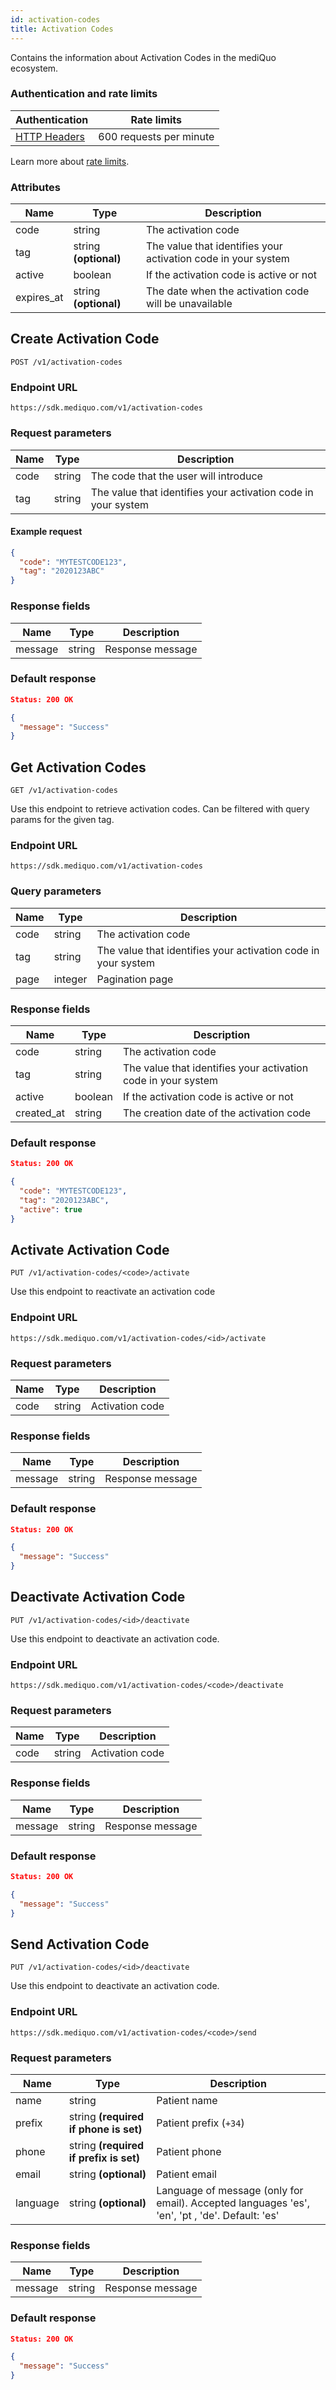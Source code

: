 ```yaml
---
id: activation-codes
title: Activation Codes
---
```


Contains the information about Activation Codes in the mediQuo ecosystem.

### Authentication and rate limits

| Authentication                                | Rate limits             |
| --------------------------------------------- | ----------------------- |
| [HTTP Headers](/docs/overview#authentication) | 600 requests per minute |

Learn more about [rate limits](/docs/overview#rate-limiting).

### Attributes

| Name       | Type                  | Description                                                   |
| ---------- | --------------------- | ------------------------------------------------------------- |
| code       | string                | The activation code                                           |
| tag        | string **(optional)** | The value that identifies your activation code in your system |
| active     | boolean               | If the activation code is active or not                       |
| expires_at | string **(optional)** | The date when the activation code will be unavailable         |

## Create Activation Code

```
POST /v1/activation-codes
```

### Endpoint URL

`https://sdk.mediquo.com/v1/activation-codes`

### Request parameters

| Name | Type   | Description                                                   |
| ---- | ------ | ------------------------------------------------------------- |
| code | string | The code that the user will introduce                         |
| tag  | string | The value that identifies your activation code in your system |

#### Example request

```json
{
  "code": "MYTESTCODE123",
  "tag": "2020123ABC"
}
```

### Response fields

| Name    | Type   | Description      |
| ------- | ------ | ---------------- |
| message | string | Response message |

### Default response

```json
Status: 200 OK
```

```json
{
  "message": "Success"
}
```

## Get Activation Codes

```
GET /v1/activation-codes
```

Use this endpoint to retrieve activation codes. Can be filtered with query params for the given tag.

### Endpoint URL

`https://sdk.mediquo.com/v1/activation-codes`

### Query parameters

| Name | Type    | Description                                                   |
| ---- | ------- | ------------------------------------------------------------- |
| code | string  | The activation code                                           |
| tag  | string  | The value that identifies your activation code in your system |
| page | integer | Pagination page                                               |

### Response fields

| Name       | Type    | Description                                                   |
| ---------- | ------- | ------------------------------------------------------------- |
| code       | string  | The activation code                                           |
| tag        | string  | The value that identifies your activation code in your system |
| active     | boolean | If the activation code is active or not                       |
| created_at | string  | The creation date of the activation code                      |

### Default response

```json
Status: 200 OK
```

```json
{
  "code": "MYTESTCODE123",
  "tag": "2020123ABC",
  "active": true
}
```

## Activate Activation Code

```
PUT /v1/activation-codes/<code>/activate
```

Use this endpoint to reactivate an activation code

### Endpoint URL

`https://sdk.mediquo.com/v1/activation-codes/<id>/activate`

### Request parameters

| Name | Type   | Description     |
| ---- | ------ | --------------- |
| code | string | Activation code |

### Response fields

| Name    | Type   | Description      |
| ------- | ------ | ---------------- |
| message | string | Response message |

### Default response

```json
Status: 200 OK
```

```json
{
  "message": "Success"
}
```

## Deactivate Activation Code

```
PUT /v1/activation-codes/<id>/deactivate
```

Use this endpoint to deactivate an activation code.

### Endpoint URL

`https://sdk.mediquo.com/v1/activation-codes/<code>/deactivate`

### Request parameters

| Name | Type   | Description     |
| ---- | ------ | --------------- |
| code | string | Activation code |

### Response fields

| Name    | Type   | Description      |
| ------- | ------ | ---------------- |
| message | string | Response message |

### Default response

```json
Status: 200 OK
```

```json
{
  "message": "Success"
}
```
## Send Activation Code

```
PUT /v1/activation-codes/<id>/deactivate
```

Use this endpoint to deactivate an activation code.

### Endpoint URL

`https://sdk.mediquo.com/v1/activation-codes/<code>/send`

### Request parameters

| Name | Type   | Description     |
| ---- | ------ | --------------- |
| name | string | Patient name |
| prefix | string **(required if phone is set)** | Patient prefix (`+34`) |
| phone | string **(required if prefix is set)** | Patient phone |
| email | string **(optional)** | Patient email |
| language | string **(optional)** | Language of message (only for email). Accepted languages 'es', 'en', 'pt , 'de'. Default: 'es' |

### Response fields

| Name    | Type   | Description      |
| ------- | ------ | ---------------- |
| message | string | Response message |

### Default response

```json
Status: 200 OK
```
```json
{
  "message": "Success"
}
```